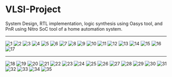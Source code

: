 # VLSI-Project
System Design, RTL implementation, logic synthesis using Oasys tool, and PnR using Nitro SoC tool of a home automation system.

<hr>
<img src="Screenshots/1.PNG" alt="1">
<img src="Screenshots/2.PNG" alt="2">
<img src="Screenshots/3.PNG" alt="3">
<img src="Screenshots/4.PNG" alt="4">
<img src="Screenshots/5.PNG" alt="5">
<img src="Screenshots/6.PNG" alt="6">
<img src="Screenshots/7.PNG" alt="7">
<img src="Screenshots/8.PNG" alt="8">
<img src="Screenshots/9.PNG" alt="9">
<img src="Screenshots/10.PNG" alt="10">
<img src="Screenshots/11.PNG" alt="11">
<img src="Screenshots/12.PNG" alt="12">
<img src="Screenshots/13.PNG" alt="13">
<img src="Screenshots/14.PNG" alt="14">
<img src="Screenshots/15.PNG" alt="15">
<img src="Screenshots/16.PNG" alt="16">
<img src="Screenshots/17.PNG" alt="17">
<hr>
<img src="Screenshots/18.PNG" alt="18">
<img src="Screenshots/19.PNG" alt="19">
<img src="Screenshots/20.PNG" alt="20">
<img src="Screenshots/21.PNG" alt="21">
<img src="Screenshots/22.PNG" alt="22">
<img src="Screenshots/23.PNG" alt="23">
<img src="Screenshots/24.PNG" alt="24">
<img src="Screenshots/25.PNG" alt="25">
<img src="Screenshots/26.PNG" alt="26">
<img src="Screenshots/27.PNG" alt="27">
<img src="Screenshots/28.PNG" alt="28">
<img src="Screenshots/29.PNG" alt="29">
<img src="Screenshots/30.PNG" alt="30">
<img src="Screenshots/31.PNG" alt="31">
<img src="Screenshots/32.PNG" alt="32">
<img src="Screenshots/33.PNG" alt="33">
<img src="Screenshots/34.PNG" alt="34">
<img src="Screenshots/35.PNG" alt="35">